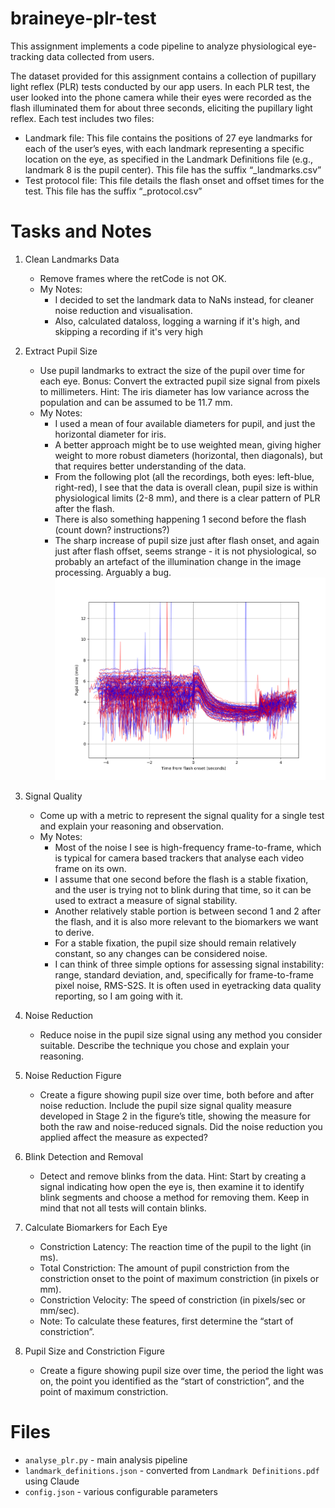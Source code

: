 # braineye-plr-test
This assignment implements a code pipeline to analyze physiological eye-tracking data collected from users.

The dataset provided for this assignment contains a collection of pupillary light reflex (PLR) tests conducted by our app users. In each PLR test, the user looked into the phone camera while their eyes were recorded as the flash illuminated them for about three seconds, eliciting the pupillary light reflex.
Each test includes two files:
* Landmark file: This file contains the positions of 27 eye landmarks for each of the
user’s eyes, with each landmark representing a specific location on the eye, as specified
in the Landmark Definitions file (e.g., landmark 8 is the pupil center). This file has the
suffix “_landmarks.csv”
* Test protocol file: This file details the flash onset and offset times for the test. This file
has the suffix “_protocol.csv”

# Tasks and Notes
1. Clean Landmarks Data
   * Remove frames where the retCode is not OK.
   * My Notes:
     * I decided to set the landmark data to NaNs instead, for cleaner noise reduction and visualisation.
     * Also, calculated dataloss, logging a warning if it's high, and skipping a recording if it's very high   
2. Extract Pupil Size
   * Use pupil landmarks to extract the size of the pupil over time for each eye. Bonus: Convert the extracted pupil size signal from pixels to millimeters. Hint: The iris
   diameter has low variance across the population and can be assumed to be 11.7 mm.
   * My Notes:
     * I used a mean of four available diameters for pupil, and just the horizontal diameter for iris. 
     * A better approach might be to use weighted mean, giving higher weight to more robust diameters (horizontal, then diagonals), but that requires better understanding of the data.
     * From the following plot (all the recordings, both eyes: left-blue, right-red), I see that the data is overall clean, pupil size is within physiological limits (2-8 mm), and there is a clear pattern of PLR after the flash.
     * There is also something happening 1 second before the flash (count down? instructions?)
     * The sharp increase of pupil size just after flash onset, and again just after flash offset, seems strange - it is not physiological, so probably an artefact of the illumination change in the image processing. Arguably a bug.    
   ![Pupil size for all the recordings, both eyes](./figures/pupil_size_mm.png)

3. Signal Quality
   * Come up with a metric to represent the signal quality for a single test and explain your
   reasoning and observation.
   * My Notes:
     * Most of the noise I see is high-frequency frame-to-frame, which is typical for camera based trackers that analyse each video frame on its own.
     * I assume that one second before the flash is a stable fixation, and the user is trying not to blink during that time, so it can be used to extract a measure of signal stability. 
     * Another relatively stable portion is between second 1 and 2 after the flash, and it is also more relevant to the biomarkers we want to derive.
     * For a stable fixation, the pupil size should remain relatively constant, so any changes can be considered noise.
     * I can think of three simple options for assessing signal instability: range, standard deviation, and, specifically for frame-to-frame pixel noise, RMS-S2S. It is often used in eyetracking data quality reporting, so I am going with it. 
4. Noise Reduction
   * Reduce noise in the pupil size signal using any method you consider suitable. Describe the technique you chose and explain your reasoning.
5. Noise Reduction Figure
   * Create a figure showing pupil size over time, both before and after noise reduction.
   Include the pupil size signal quality measure developed in Stage 2 in the figure’s title,
   showing the measure for both the raw and noise-reduced signals. Did the noise
   reduction you applied affect the measure as expected?
6. Blink Detection and Removal
   * Detect and remove blinks from the data. Hint: Start by creating a signal indicating how
   open the eye is, then examine it to identify blink segments and choose a method for
   removing them. Keep in mind that not all tests will contain blinks.
7. Calculate Biomarkers for Each Eye
   * Constriction Latency: The reaction time of the pupil to the light (in ms).
   * Total Constriction: The amount of pupil constriction from the constriction onset to the point of maximum constriction (in pixels or mm).
   * Constriction Velocity: The speed of constriction (in pixels/sec or mm/sec).
   * Note: To calculate these features, first determine the “start of constriction”.
8. Pupil Size and Constriction Figure
    * Create a figure showing pupil size over time, the period the light was on, the point you identified as the “start of constriction”, and the point of maximum constriction.

# Files
* `analyse_plr.py` - main analysis pipeline
* `landmark_definitions.json` - converted from `Landmark Definitions.pdf` using Claude
* `config.json` - various configurable parameters